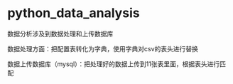 # python_data_analysis

数据分析涉及到数据处理和上传数据库  

数据处理方面：把配置表转化为字典，使用字典对csv的表头进行替换  

数据上传数据库（mysql）：把处理好的数据上传到11张表里面，根据表头进行匹配  

